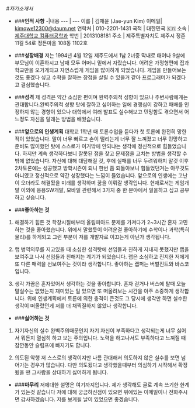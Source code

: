 #*자기소개서*

* ###__인적 사항__
 -|내용
 --- | ---
 이름 | 김재윤 (Jae-yun Kim)
 이메일| <kimqwe12300@daum.net>
 연락처 | 010-2201-1431
 국적 | 대한민국 :kr:
 소속 | [제주대학교 컴퓨터공학과](http://ce.jejunu.ac.kr)
 학번 | 2013108181
 주소 | 제주특별자치도 제주시 정존 11길 54로 정든마을 108동 1102호
 

* ###__성장배경__
저는 1994년 4월 12일 제주도에서 1남 2녀중 막내로 태어나 9살에 부모님이 이혼하시고 남매 모두 어머니 밑에서 자랐습니다. 어려운 가정형편에 집과 학교만을 오가게되고 자연스럽게 게임을 많이하게 되었습니다. 게임을 만들어보는 것도 좋겠다 싶고 수학을 잘하는 장점을 살릴 수 있을거 같아 프로그래머가 되겠다고 결심했습니다.

* ###__성격__
제 성격은 약간 소심한 편이며 완벽주의적 성향이 있으나 주변사람에게는 관대합니다.완벽주의적 성향 탓에 잘하고 싶어하는 일에 경쟁심이 강하고 패배를 인정하지 않는 경향이 있으나 대학에서 여러 발표도 실수해보고 민망함도 겪으면서 어느정도 자신을 달래는 방법을 배웠습니다.

* ###__앞으로의 인생계획__
대학교 1학년 때 토론수업을 듣다가 첫 토론에 완전히 망한적이 있었습니다. 말이 너무 빠르고 손이 떨리는게 너무 잘 느껴졌고 너무 민망하고 준비도 많이했던 탓에 스스로가 이거밖에 안되냐는 생각에 정신적으로 힘들었습니다. 하지만 계속 생각하다보니 잘못된 점을 찾고 문제점을 고치는 방법을 생각할 수 밖에 없었습니다. 자신에 대해 대담해질 것, 후에 실패를 너무 두려워하지 말것 이후 2차토론에는 성공했고 방학시즌이 되니 한번 쯤 되돌아보니 힘들었던거는 아무것도 아니였고 정신적으로 약간 성장했다는 느낌이 들었습니다. 앞으로의 인생에는 고난이 오더라도 해결됬을 미래를 생각하며 꿈을 이뤄갈 생각입니다.
현재로서는 게임개발 이외에 응용SW개발, 모바일 관련해서 3가지 중 한 분야에서 일을하고 싶고 공부하고 싶습니다.

* ###__좋아하는 것__
 1. 해결하기 힘든 것
   학창시절에부터 올림피아드 문제를 가져다가 2~3시간 혼자 고민하는 것을 좋아했습니다. 위에서 말했듯이 어려운걸 좋아하기에 수학이나 과학(특히 물리)를 하게되고 그런 부분이 저를 개발자로 이끄는게 아닌가 생각됩니다.
  
  2. 랩
   병역의무를 지고있을 때 소심한 성격탓에 선임들과 친하게 지내지 못했지만 랩을 보여주고 나서 선임들과 친해지는 계기가 되었습니다. 랩은 소심하고 진지한 저에게 또 다른 매력을 선보여주는 것이라 생각합니다. 좋아하는 랩퍼는 버벌진트와 바스코 입니다.
   
  3. 생각
	가끔은 혼자있어서 생각하는 것을 좋아합니다. 혼자 걷거나 버스에 탈때 오늘 말실수는 없었는지 재미있는 일 있으면 또 떠올려보는 시간을 아주 소중하게 생각합니다. 위에 인생계획에서 토른에 의한 충격이 큰것도 그 당시에 생각만 하면 실수한 생각이 떠올랐던게 저를 더 채찍질하지 않았나 생각합니다.
    

* ###__싫어하는 것__

 1. 자기자신의 실수
	완벽주의때문인지 자기 자신이 부족하다고 생각되는게 너무 싫어서 뭐든지 열심히 하고 보는 주의입니다. 노력을 하고나서도 부족하다고 느껴질 때 잠깐동안 슬럼프에 빠지기도 합니다.
    
 2. 의도된 악행
 저 스스로의 생각이지만 나름 관대해서 의도하지 않은 실수를 보면 넘어가는 경우가 많습니다. 다만 의도됬다고 생각했을때부터 의심하기 시작해서 확정됬을 땐 그사람을 상대하기 싫어하게 됩니다. 
 
 
* ###__마무리__
 저에대한 설명은 여기까지입니다.
 제가 생각해도 글로 계속 쓰기한 한계가 있는것 같습니다 저에 대해 궁금하신점이 있으면 위에있는 이메일이나 전화주시면 감사하겠습니다. 저를 보게될 날이 있었으면 좋겠습니다.
 
